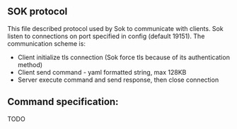 SOK protocol
------------

This file described protocol used by Sok to communicate with clients. Sok listen to connections on port specified in config (default 19151). The communication scheme is:

- Client initialize tls connection (Sok force tls because of its authentication method)
- Client send command - yaml formatted string, max 128KB
- Server execute command and send response, then close connection

Command specification:
-----
TODO